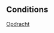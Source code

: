 ## Conditions
  
    
[Opdracht](https://github.com/becodeorg/GNK-Holberton-1.9/blob/master/3-De-berg/05-PHP/3-php-conditions.md)